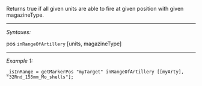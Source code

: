 Returns true if all given units are able to fire at given position with given magazineType.


---
*Syntaxes:*

pos `inRangeOfArtillery` [units, magazineType]

---
*Example 1:*

```sqf
_isInRange = getMarkerPos "myTarget" inRangeOfArtillery [[myArty], "32Rnd_155mm_Mo_shells"];
```